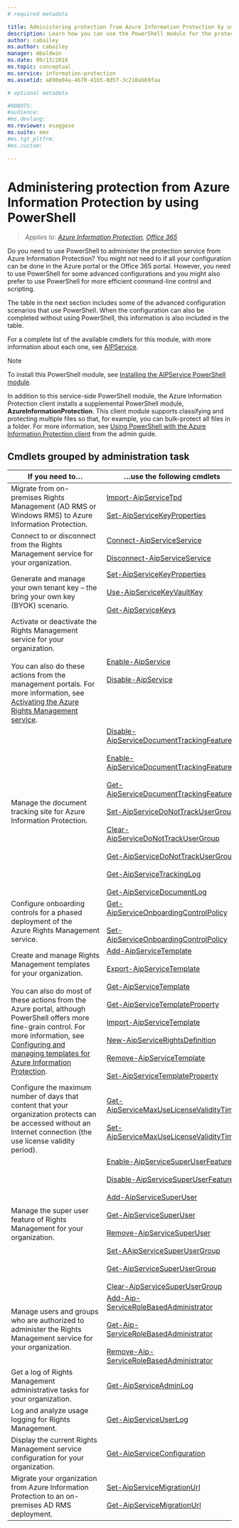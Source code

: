 ```yaml
---
# required metadata

title: Administering protection from Azure Information Protection by using PowerShell
description: Learn how you can use the PowerShell module for the protection service from Azure Information Protection, to administer this service for your tenant.
author: cabailey
ms.author: cabailey
manager: mbaldwin
ms.date: 09/13/2018
ms.topic: conceptual
ms.service: information-protection
ms.assetid: a890e04a-4b70-41b5-8d5f-3c210a669faa

# optional metadata

#ROBOTS:
#audience:
#ms.devlang:
ms.reviewer: esaggese
ms.suite: ems
#ms.tgt_pltfrm:
#ms.custom:

---
```


# Administering protection from Azure Information Protection by using PowerShell

>*Applies to: [Azure Information Protection](https://azure.microsoft.com/pricing/details/information-protection), [Office 365](http://download.microsoft.com/download/E/C/F/ECF42E71-4EC0-48FF-AA00-577AC14D5B5C/Azure_Information_Protection_licensing_datasheet_EN-US.pdf)*

Do you need to use PowerShell to administer the protection service from Azure Information Protection? You might not need to if all your configuration can be done in the Azure portal or the Office 365 portal. However, you need to use PowerShell for some advanced configurations and you might also prefer to use PowerShell for more efficient command-line control and scripting.

The table in the next section includes some of the advanced configuration scenarios that use PowerShell. When the configuration can also be completed without using PowerShell, this information is also included in the table.

For a complete list of the available cmdlets for this module, with more information about each one, see [AIPService](/powershell/module/aipservice/?view=azureipps#aipservice).

> [!NOTE]
> To install this PowerShell module, see [Installing the AIPService PowerShell module](install-powershell.md).

In addition to this service-side PowerShell module, the Azure Information Protection client installs a supplemental PowerShell module, **AzureInformationProtection**. This client module supports classifying and protecting multiple files so that, for example, you can bulk-protect all files in a folder. For more information, see [Using PowerShell with the Azure Information Protection client](./rms-client/client-admin-guide-powershell.md) from the admin guide.

## Cmdlets grouped by administration task

|If you need to…|…use the following cmdlets|
|-------------------|------------------------------|
|Migrate from on-premises Rights Management (AD RMS or Windows RMS) to Azure Information Protection.|[Import-AipServiceTpd](/powershell/aipservice/import-aipservicetpd)<br /><br />[Set-AipServiceKeyProperties](/powershell/module/aipservice/setaipservicekeyproperties)|
|Connect to or disconnect from the Rights Management service for your organization.|[Connect-AipServiceService](/powershell/aipservice/connect-aipservice)<br /><br />[Disconnect-AipServiceService](/powershell/aipservice/disconnect-aipservice)|
|Generate and manage your own tenant key – the bring your own key (BYOK) scenario.|[Set-AipServiceKeyProperties](/powershell/module/aipservice/set-aipservicekeyproperties)<br /><br />[Use-AipServiceKeyVaultKey](/powershell/aipservice/use-aipservicekeyvaultkey)<br /><br />[Get-AipServiceKeys](/powershell/aipservice/get-aipservicekeys)|
|Activate or deactivate the Rights Management service for your organization.<br /><br />You can also do these actions from the management portals. For more information, see [Activating the Azure Rights Management service](activate-service.md).|[Enable-AipService](/powershell/aipservice/enable-aipservice)<br /><br />[Disable-AipService](/powershell/aipservice/disable-aipservice)|
|Manage the document tracking site for Azure Information Protection.|[Disable-AipServiceDocumentTrackingFeature](/powershell/aipservice/disable-aipservicedocumenttrackingfeature)<br /><br />[Enable-AipServiceDocumentTrackingFeature](/powershell/aipservice/enable-aipservicedocumenttrackingfeature)<br /><br />[Get-AipServiceDocumentTrackingFeature](/powershell/aipservice/get-aipservicedocumenttrackingfeature)<br /><br />[Set-AipServiceDoNotTrackUserGroup](/powershell/module/aipservice/set-aipservicedonottrackusergroup)<br /><br />[Clear-AipServiceDoNotTrackUserGroup](/powershell/module/aipservice/Clear-AipServiceDoNotTrackUserGroup)<br /><br />[Get-AipServiceDoNotTrackUserGroup](/powershell/module/aipservice/get-AipServiceDoNotTrackUserGroup)<br /><br />[Get-AipServiceTrackingLog](/powershell/module/aipservice/Get-AipServiceTrackingLog)<br /><br />[Get-AipServiceDocumentLog](/powershell/module/aipservice/Get-AipServiceDocumentLog)|
|Configure onboarding controls for a phased deployment of the Azure Rights Management service.|[Get-AipServiceOnboardingControlPolicy](/powershell/aipservice/get-aipserviceonboardingcontrolpolicy)<br /><br />[Set-AipServiceOnboardingControlPolicy](/powershell/aipservice/set-aipserviceonboardingcontrolpolicy)|
|Create and manage Rights Management templates for your organization.<br /><br />You can also do most of these actions from the Azure portal, although PowerShell offers more fine-grain control. For more information, see [Configuring and managing templates for Azure Information Protection](configure-policy-templates.md).|[Add-AipServiceTemplate](/powershell/aipservice/addaipservicetemplate)<br /><br />[Export-AipServiceTemplate](/powershell/aipservice/export-aipservicetemplate)<br /><br />[Get-AipServiceTemplate](/powershell/aipservice/get-aipservicetemplate)<br /><br />[Get-AipServiceTemplateProperty](/powershell/aipservice/get-aipservicetemplateproperty)<br /><br />[Import-AipServiceTemplate](/powershell/aipservice/import-aipservicetemplate)<br /><br />[New-AipServiceRightsDefinition](/powershell/aipservice/new-aipservicerightsdefinition)<br /><br />[Remove-AipServiceTemplate](/powershell/aipservice/remove-aipservicetemplate)<br /><br />[Set-AipServiceTemplateProperty](/powershell/aipservice/set-aipservicetemplateproperty)|
|Configure the maximum number of days that content that your organization protects can be accessed without an Internet connection (the use license validity period).|[Get-AipServiceMaxUseLicenseValidityTime](/powershell/aipservice/get-aipservicemaxuselicensevaliditytime)<br /><br />[Set-AipServiceMaxUseLicenseValidityTime](/powershell/aipservice/set-aipservicemaxuselicensevaliditytime)|
|Manage the super user feature of Rights Management for your organization.|[Enable-AipServiceSuperUserFeature](/powershell/aipservice/enable-aipservicesuperuserfeature)<br /><br />[Disable-AipServiceSuperUserFeature](/powershell/aipservice/disable-aipservicesuperuserfeature)<br /><br />[Add-AipServiceSuperUser](/powershell/aipservice/add-aipservicesuperuser)<br /><br />[Get-AipServiceSuperUser](/powershell/aipservice/get-aipservicesuperuser)<br /><br />[Remove-AipServiceSuperUser](/powershell/aipservice/remove-aipservicesuperuser)<br /><br />[Set-AAipServiceSuperUserGroup](/powershell/aipservice/set-aipservicesuperusergroup)<br /><br />[Get-AipServiceSuperUserGroup](/powershell/aipservice/get-aipservicesuperusergroup)<br /><br />[Clear-AipServiceSuperUserGroup](/powershell/aipservice/clear-aipservicesuperusergroup)|
|Manage users and groups who are authorized to administer the Rights Management service for your organization.|[Add-Aip-ServiceRoleBasedAdministrator](/powershell/aipservice/add-Aip-Servicerolebasedadministrator)<br /><br />[Get-Aip-ServiceRoleBasedAdministrator](/powershell/aipservice/get-Aip-Servicerolebasedadministrator)<br /><br />[Remove-Aip-ServiceRoleBasedAdministrator](/powershell/aipservice/remove-Aip-Servicerolebasedadministrator)|
|Get a log of Rights Management administrative tasks for your organization.|[Get-AipServiceAdminLog](https://msdn.microsoft.com/library/azure/dn629430.aspx)|
|Log and analyze usage logging for Rights Management.|[Get-AipServiceUserLog](/powershell/aipservice/get-aipserviceuserlog)|
|Display the current Rights Management service configuration for your organization.|[Get-AipServiceConfiguration](/powershell/aipservice/get-aipserviceconfiguration)|
|Migrate your organization from Azure Information Protection to an on-premises AD RMS deployment.|[Set-AipServiceMigrationUrl](/powershell/aipservice/set-aipservicemigrationurl)<br /><br />[Get-AipServiceMigrationUrl](/powershell/aipservice/get-aipservicemigrationurl)|

